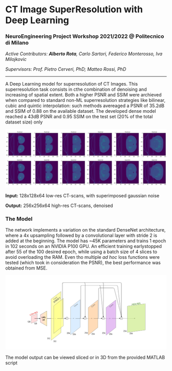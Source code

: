 # CT Image SuperResolution with Deep Learning
### NeuroEngineering Project Workshop 2021/2022 @ Politecnico di Milano
*Active Contributors: **Alberto Rota**, Carlo Sartori, Federico Monterosso, Iva Milojkovic*

*Supervisors: Prof. Pietro Cerveri, PhD; Matteo Rossi, PhD*
***
A Deep Learning model for superresolution of CT Images. This superresolution task consists in cthe combination of denoising and increasing of spatial extent. Both a higher PSNR and SSIM were archieved when compared to standard non-ML superresolution strategies like bilinear, cubic and quintic interpolation: such methods avereaged a PSNR of 35.2dB and SSIM of 0.88 on the available dataset. The developed dense model reached a 43dB PSNR and 0.95 SSIM on the test set (20% of the total dataset size) only

![superresolution](https://github.com/alberto-rota/CT-SuperResolution-with-Deep-Learning/blob/main/predicted_vs_expected_results.png)

**Input:** 128x128x64 low-res CT-scans, with superimposed gaussian noise

**Output:**  256x256x64 high-res CT-scans, denoised

### The Model
The network implements a variation on the standard DenseNet architecture, where a 4x upsampling followed by a convolutional layer with stride 2 is added at the beginning.
The model has ~45K parameters and trains 1 epoch in 102 seconds on an NVIDIA P100 GPU.
An efficient training earlystopped after 55 of the 100 desired epoch, while using a batch size of 4 slices to avoid overloading the RAM. Even tho multiple *ad hoc* loss functions were tested (which took in consideration the PSNR), the best performance was obtained from MSE.

![densenet](https://github.com/alberto-rota/CT-SuperResolution-with-Deep-Learning/blob/main/BIGDenseNet.png)

The model output can be viewed sliced or in 3D from the provided MATLAB script
